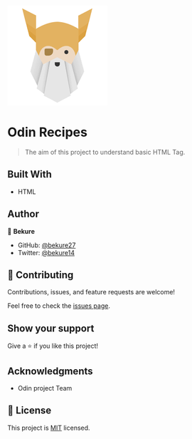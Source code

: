 ![](./images/odin.png)

# Odin Recipes

> The aim of this project to understand basic HTML Tag.


## Built With

- HTML

## Author

👤 **Bekure**

- GitHub: [@bekure27](https://github.com/githubhandle)
- Twitter: [@bekure14](https://twitter.com/twitterhandle)


## 🤝 Contributing

Contributions, issues, and feature requests are welcome!

Feel free to check the [issues page](../../issues/).

## Show your support

Give a ⭐️ if you like this project!

## Acknowledgments

- Odin project Team

## 📝 License

This project is [MIT](./LICENSE) licensed.
